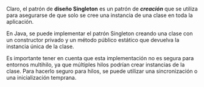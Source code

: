 Claro, el patrón de **diseño Singleton** es un patrón de ***creación*** que se utiliza para asegurarse de que solo se cree una instancia de una clase en toda la aplicación.

En Java, se puede implementar el patrón Singleton creando una clase con un constructor privado y un método público estático que devuelva la instancia única de la clase. 


Es importante tener en cuenta que esta implementación no es segura para entornos multihilo, ya que múltiples hilos podrían crear instancias de la clase. Para hacerlo seguro para hilos, se puede utilizar una sincronización o una inicialización temprana.
